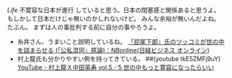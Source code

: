 *Life* 不寛容な日本が進行
していると思う。日本の閉塞感と関係あると思うよ。もしかして日本だけじゃ無いのかしれないけど。
みんな余裕が無いんだよね。たぶん。
まずは人の事批判する前に自分の事やろうよ。
- 糸井さん、うまいこと説明しているね。
[「屁尾下郎」氏のツッコミが世の中を詰まらせる (「公私混同」原論)：NBonline(日経ビジネス オンライン)](http://business.nikkeibp.co.jp/article/life/20071023/138300/)
- 村上龍氏も分かりやすい例を持ってきている。
 ##(youtube tkE5ZMFj9uY) [YouTube - 村上龍Ｘ中田英寿 vol.5／5 世の中もっと寛容になったらいい](http://jp.youtube.com/watch?v=tkE5ZMFj9uY&NR=1)
